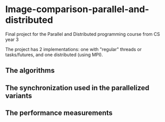 # Image-comparison-parallel-and-distributed
Final project for the Parallel and Distributed programming course from CS year 3

The project has 2 implementations: one with "regular" threads or tasks/futures, and one distributed (using MPI).

The algorithms
- 

The synchronization used in the parallelized variants
-

The performance measurements
-
